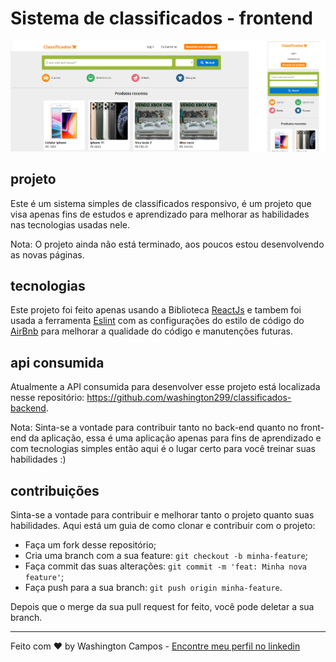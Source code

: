 # Sistema de classificados - frontend

<img src="/src/assets/images/layout.png" alt="layout" title="Layout">

## projeto

Este é um sistema simples de classificados responsivo, é um projeto que visa apenas fins de estudos e
aprendizado para melhorar as habilidades nas tecnologias usadas nele.

Nota: O projeto ainda não está terminado, aos poucos estou desenvolvendo as novas páginas.

## tecnologias

Este projeto foi feito apenas usando a Biblioteca [ReactJs](https://reactjs.org/) e tambem
foi usada a ferramenta [Eslint](https://eslint.org/) com as configurações do estilo de código
do [AirBnb](https://github.com/airbnb/javascript) para melhorar a qualidade do código e manutenções
futuras.

## api consumida

Atualmente a API consumida para desenvolver esse projeto está localizada nesse repositório: https://github.com/washington299/classificados-backend.

Nota: Sinta-se a vontade para contribuir tanto no back-end quanto no front-end da aplicação, essa é uma aplicação apenas para fins de aprendizado e com tecnologias simples então aqui é o lugar certo para você treinar suas habilidades :)

## contribuições

Sinta-se a vontade para contribuir e melhorar tanto o projeto quanto suas habilidades. Aqui está um guia de como clonar e contribuir com o projeto:

- Faça um fork desse repositório;
- Cria uma branch com a sua feature: `git checkout -b minha-feature`;
- Faça commit das suas alterações: `git commit -m 'feat: Minha nova feature'`;
- Faça push para a sua branch: `git push origin minha-feature`.

Depois que o merge da sua pull request for feito, você pode deletar a sua branch.

---

Feito com ♥ by Washington Campos - [Encontre meu perfil no linkedin](https://www.linkedin.com/in/washington-campos-741771162/)
